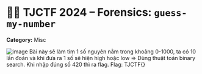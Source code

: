 # 🕵️‍♂️ TJCTF 2024 – Forensics: `guess-my-number`

**Category:** Misc

![image](https://github.com/user-attachments/assets/68e3281e-42b5-4c8f-90ea-ab47ca5cc244)
Bài này sẽ làm tìm 1 số nguyên nằm trong khoảng 0-1000, ta có 10 lần đoán và khi đưa ra 1 số sẽ hiện high hoặc low
=> Dùng thuật toán binary search.
Khi nhập đúng số  420 thì ra flag.
Flag: TJCTF{}
